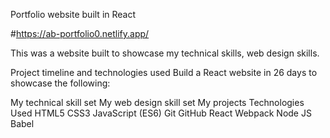 Portfolio website built in React

#https://ab-portfolio0.netlify.app/

This was a website built to showcase my technical skills, web design skills.

Project timeline and technologies used
Build a React website in 26 days to showcase the following:

My technical skill set
My web design skill set
My projects
Technologies Used
HTML5
CSS3
JavaScript (ES6)
Git
GitHub
React
Webpack
Node JS
Babel

